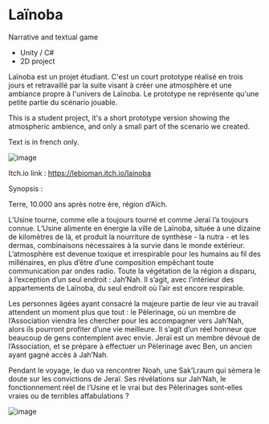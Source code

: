 # Laïnoba

Narrative and textual game

- Unity / C#
- 2D project

Laïnoba est un projet étudiant. C'est un court prototype réalisé en trois jours et retravaillé par la suite visant à créer une atmosphère et une ambiance propre à l'univers de Laïnoba. Le prototype ne représente qu'une petite partie du scénario jouable.

This is a student project, it's a short prototype version showing the atmospheric ambience, and only a small part of the scenario we created.

Text is in french only.

![image](https://user-images.githubusercontent.com/45881846/188277380-30a767f8-f723-497f-89a1-9528e45c0fe9.png)

Itch.io link : https://lebioman.itch.io/lainoba

Synopsis : 

Terre, 10.000 ans après notre ère, région d’Aïch.

L’Usine tourne, comme elle a toujours tourné et comme Jeraï l’a toujours connue. L’Usine alimente en énergie la ville de Laïnoba, située à une dizaine de kilomètres de là, et produit la nourriture de synthèse - la nutra - et les dermas, combinaisons nécessaires à la survie dans le monde extérieur. L’atmosphère est devenue toxique et irrespirable pour les humains au fil des millénaires, en plus d’être d’une composition empêchant toute communication par ondes radio. Toute la végétation de la région a disparu, à l’exception d’un seul endroit : Jah’Nah. Il s’agit, avec l’intérieur des appartements de Laïnoba, du seul endroit où l’air est encore respirable.

 Les personnes âgées ayant consacré la majeure partie de leur vie au travail attendent un moment plus que tout : le Pèlerinage, où un membre de l’Association viendra les chercher pour les accompagner vers Jah’Nah, alors ils pourront profiter d’une vie meilleure. Il s’agit d’un réel honneur que beaucoup de gens contemplent avec envie. Jeraï est un membre dévoué de l’Association, et se prépare à effectuer un Pèlerinage avec Ben, un ancien ayant gagné accès à Jah’Nah.

Pendant le voyage, le duo va rencontrer Noah, une Sak’Lraum qui sèmera le doute sur les convictions de Jeraï. Ses révélations sur Jah’Nah, le fonctionnement réel de l’Usine et le vrai but des Pèlerinages sont-elles vraies ou de terribles affabulations ?

![image](https://user-images.githubusercontent.com/45881846/188277442-8d9d0d0d-0853-43aa-91fb-2b4229a9aa60.png)
